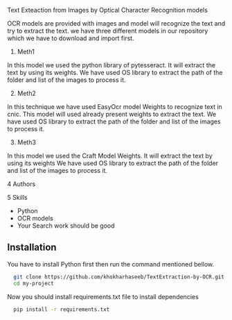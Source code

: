 
Text Exteaction from Images by Optical Character Recognition models

 OCR models are provided with images and model will recognize the text and try to extract the text.
 we have three different models in our repository which we have to download and import first.

1) Meth1

 In this model we used the python library of pytesseract.
 It will extract the text by using its weights.
 We have used OS library to extract the path of the folder and list
 of the images to process it.

2) Meth2

 In this technique we have used EasyOcr model Weights to recognize text in cnic.
 This model will used already present weights to extract the text.
 We have used OS library to extract the path of the folder and list of the images to process it.

3) Meth3

 In this model we used the Craft Model Weights.
 It will extract the text by using its weights
 We have used OS library to extract the path of the folder
 and list of the images to process it.


4 Authors





5 Skills
- Python
- OCR models
- Your Search work should be good



## Installation

You have to install Python first then run the command mentioned bellow.

```bash
  git clone https://github.com/khokharhaseeb/TextExtraction-by-OCR.git
  cd my-project
```
Now you should install requirements.txt file to install dependencies

```bash  
  pip install -r requirements.txt
```
